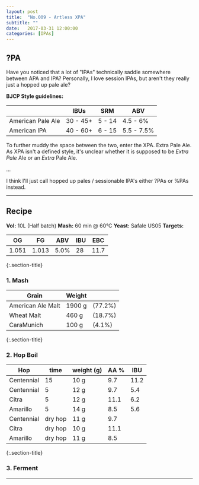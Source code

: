 ```yaml
---
layout: post
title:  "No.009 - Artless XPA"
subtitle: ""
date:   2017-03-31 12:00:00
categories: [IPAs]
---
```


## ?PA ##

Have you noticed that a lot of "IPAs" technically saddle somewhere between APA and IPA? Personally, I love session IPAs, but aren't they really just a hopped up pale ale?

**BJCP Style guidelines:**

|                   | IBUs     | SRM    | ABV        |
|-------------------|----------|--------|------------|
| American Pale Ale | 30 - 45+ | 5 - 14 | 4.5 - 6%   |
| American IPA      | 40 - 60+ | 6 - 15 | 5.5 - 7.5% |

To further muddy the space between the two, enter the XPA. Extra Pale Ale. As XPA isn't a defined style, it's unclear whether it is supposed to be *Extra Pale* Ale or an *Extra* Pale Ale.

...

I think I'll just call hopped up pales / sessionable IPA's either ?PAs or %PAs instead.

---

## Recipe ##
**Vol:** 10L (Half batch)
**Mash:** 60 min @ 60°C
**Yeast:** Safale US05
**Targets:**

| OG | FG | ABV | IBU | EBC |
|----|----|-----|-----|-----|
| 1.051 | 1.013 | 5.0% | 28 | 11.7 |

{:.section-title}
### 1. Mash ###

| Grain             | Weight      |         |
|-------------------|-------------|---------|
| American Ale Malt | 1900 g      | (77.2%) |
| Wheat Malt        | 460 g       | (18.7%) |
| CaraMunich        | 100 g       | (4.1%)  |

{:.section-title}
### 2. Hop Boil ###

| Hop        | time    | weight (g)  | AA % | IBU |
|------------|---------|-------------|------|------------|
| Centennial | 15      | 10 g        | 9.7  | 11.2       |
| Centennial | 5       | 12 g        | 9.7  | 5.4        |
| Citra      | 5       | 12 g        | 11.1 | 6.2        |
| Amarillo   | 5       | 14 g        | 8.5  | 5.6        |
| Centennial | dry hop | 11 g        | 9.7  |            |
| Citra      | dry hop | 10 g        | 11.1 |            |
| Amarillo   | dry hop | 11 g        | 8.5  |            |

{:.section-title}
### 3. Ferment  ###

---
